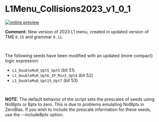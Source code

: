 # L1Menu_Collisions2023_v1_0_1

[![online preview](https://img.shields.io/badge/Online%20preview-click%20here-blue)](https://htmlpreview.github.io/?https://github.com/cms-l1-dpg/L1MenuRun3/blob/master/development/L1Menu_Collisions2023_v1_0_1/L1Menu_Collisions2023_v1_0_1.html)

**Comment:** 
New version of 2023 L1 menu, created in updated version of TME `0.15` and grammar `0.11`.

<br/>

The following seeds have been modified with an updated (more compact) logic expression: 
   - `L1_DoubleMu0_Upt5_Upt5`	(bit 51)
   - `L1_DoubleMu0_Upt6_IP_Min1_Upt4` (bit 52)
   - `L1_DoubleMu0_Upt15_Upt7` (bit 53)


<br/>

**NOTE**: The default behavior of the script sets the prescales of seeds using NotBptx or Bptx to zero. This is due to problems emulating NotBptx in ZeroBias. If you wish to include the prescale information for these seeds, use the --includeBptx option.
